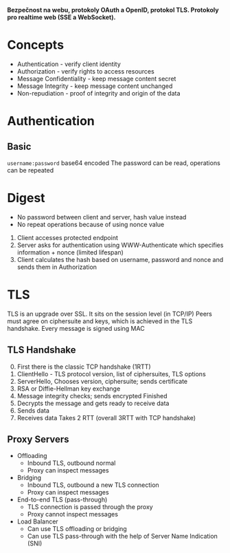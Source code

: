 **Bezpečnost na webu, protokoly OAuth a OpenID, protokol TLS. Protokoly pro realtime web (SSE a WebSocket).**

# Concepts
- Authentication - verify client identity
- Authorization - verify rights to access resources
- Message Confidentiality - keep message content secret
- Message Integrity - keep message content unchanged
- Non-repudiation - proof of integrity and origin of the data
# Authentication
## Basic
`username:password` base64 encoded
The password can be read, operations can be repeated
# Digest
- No password between client and server, hash value instead
- No repeat operations because of using nonce value
1. Client accesses protected endpoint
2. Server asks for authentication using WWW-Authenticate which specifies information + nonce (limited lifespan)
3. Client calculates the hash based on username, password and nonce and sends them in Authorization

# TLS
TLS is an upgrade over SSL. It sits on the session level (in TCP/IP)
Peers must agree on ciphersuite and keys, which is achieved in the TLS handshake. Every message is signed using MAC

## TLS Handshake
0. First there is the classic TCP handshake (1RTT)
1. ClientHello - TLS protocol version, list of ciphersuites, TLS options
2. ServerHello, Chooses version, ciphersuite; sends certificate
3. RSA or Diffie-Hellman key exchange
4. Message integrity checks; sends encrypted Finished
5. Decrypts the message and gets ready to receive data
6. Sends data
7. Receives data
Takes 2 RTT (overall 3RTT with TCP handshake)
## Proxy Servers
- Offloading
	- Inbound TLS, outbound normal
	- Proxy can inspect messages
- Bridging
	- Inbound TLS, outbound a new TLS connection
	- Proxy can inspect messages
- End-to-end TLS (pass-through)
	- TLS connection is passed through the proxy
	- Proxy cannot inspect messages
- Load Balancer
	- Can use TLS offloading or bridging
	- Can use TLS pass-through with the help of Server Name Indication (SNI)
